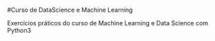 #Curso de DataScience e Machine Learning

Exercícios práticos do curso de Machine Learning e Data Science com Python3
